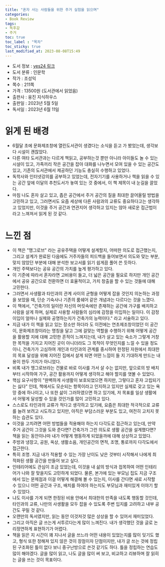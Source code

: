 ```yaml
---
title: "혼자 사는 사람들을 위한 주거 실험을 읽으며"
categories:
- Book Review
tags:
- 독후감
- 주거
toc: true
toc_label : "목차"
toc_sticky: true
last_modified_at: 2023-08-08T15:49
---
```


- 도서 정보 : [yes24 링크](https://www.yes24.com/Product/Goods/109028085
)
- 도서 분류 : 인문학
- 작가 : 조성익
- 쪽수 : 211쪽
- 가격 : 13500원 (도서관에서 읽었음)
- 출판사 : 웅진 지식하우스
- 출판일 : 2023년 5월 5일
- 독서일 : 2023년 6월 11일

# 읽게 된 배경
- 6월달 초에 문화제조창에 열린도서관이 생겼다는 소식을 듣고 가 봤었는데, 생각보다 시설이 괜찮았다. 
- 다른 여타 도서관과는 다르게 책읽고, 공부하는것 뿐만 아니라 아이들도 놀 수 있는 시설이 있고, 가족끼리 작은 공간을 잡아 대화를 나누면서 모여 있을 수 있는 공간도 있고, 기존의 도서관에서 제공하던 기능도 충실히 수행하고 있었다.
- 독학사와 인터넷강의를 공부하고 있었는데, 전자기기를 사용하거나 책을 읽을 수 있는 공간 앞에 이달의 추천도서가 놓여 있는 것 중에서, 이 책 제목이 내 눈길을 끌었다.
- 마침 나도 혼자 살고 있고, 좁은 공간에서 주거 공간의 질을 최대한 끌어올릴 방법을 고민하고 있고, 그러면서도 요즘 세상에 다른 사람과의 교류도 중요하다고는 생각하고 있었지만, 이것을 주거 공간과 연관지어 생각하고 있지는 않아 새로운 접근법이라고 느껴져서 읽게 된 것 같다.
  
# 느낀 점
- 이 책은 "맹그로브" 라는 공유주택을 어떻게 설계할지, 어떠한 의도로 접근했는지, 그리고 설계가 완료된 다음에도 거주자들의 피드백을 들어보면서 의도와 맞는 부분, 맞지 않았던 부분에 대해 분석한 보고서를 읽기 쉽게끔 풀어 쓴 듯하다.
- 개인 주택보다는 공유 공간의 가치를 높게 평가하고 있다.
- 이 기준에 따라서 혼자라면 고비용이 들고, 더 넓은 공간을 필요로 하지만 개인 공간에서 공유 공간으로 전환하면 더 효율적이고, 가치 창출을 할 수 있는 것들에 대해 고민한다.
- 그러면서 사생활과 타인과의 관계 사이의 균형을 어떻게 잡을 것인지 의논하는 과정을 보았을 때, 단순 기숙사나 기존의 룸쉐어 같은 개념과는 다르다는 것을 느꼈다.
- 이 책에서, "건축가의 일이란 자신의 머릿속에만 존재하는 공간에 가구를 배치하고 사람을 살게 하며, 실제로 사용할 사람들의 심리에 감정을 이입하는 일이다. 이 감정이입이 얼마나 실제와 공명하는지가 건축가의 능력이다." 라고 서술하고 있다.
- 지금 내가 이 책을 읽고 있는 장소만 하더라 도 이전에는 연초제조창이었던 이 공간이, 문화제조창이라는 명칭을 달고 그에 걸맞는 역할을 수행하기 위해 어떻게 공간을 활용할 지에 대해 고민한 흔적이 느껴지는데, 내가 살고 있는 숙소가 그렇게 거창한 목적을 가지고 지어진 곳이 아니더라도 그 목적이 무엇인지를 느낄 수 있을 정도이니, 건축가가 고심하여 개인과 타인과의 관계를 중시하여 한정된 자원에서 최대한의 목표 달성을 위해 지어진 집에서 살게 되면 어떤 느낌이 들 지 기대하게 만드는 내용이 한두 가지가 아니었다.
- 비록 내가 맹그로브라는 건물로 바로 이사를 가서 살 수는 없지만, 앞으로의 방 배치부터 시작하여 가구, 공간 활용까지 어떻게 생각하고 해야 할지를 엿볼 수 있었다.
- 핵심 요구사항이 "완벽하게 사생활이 보호되었으면 하지만, 그렇다고 혼자 고립되기는 싫다" 인데, 책에서도 모순되는 항목이라고 인지하고 있지만 실제로 갖고 있는 욕망 중에 하나이고, 나 또한 삶이 그러하였으면 하고 있기에, 저 목표를 일상 생활에서 어떻게 달성할 수 있을 것인가를 많이 고민하고 있다.
- 스스로도 타인과의 교류가 적다고 생각하고 있기에, 요즘은 최대한 적극적으로 교류를 늘려 보려고 시도하고 있지만, 아직은 부담스러운 부분도 있고, 여전히 고치지 못하는 습관도 있다.
- 이것을 고치려면 어떤 방법들을 적용해야 하는지 다각도로 접근하고 있는데, 만약 주거 공간이 그것을 도와 준다면? 건축가가 그런 의도로 생활 공간을 설계했다면? 책을 읽는 동안이나마 내가 어떻게 행동하게 되었을까에 대해 상상하고 있었다.
- 주방과 냉장고, 공원, 옥상, 생활소음, 개인공간의 면적, 조명, 통로까지 다각도에서 접근한다.
- 특히 조명. 지금 내가 적용할 수 있는 가장 난이도 낮은 것부터 시작해서 나에게 최적화된 생활 공간을 만들어 보고 싶다.
- 인테리어에도 관심이 조금 있었는데, 이것을 내 삶의 방식과 접목하여 어떤 인테리어가 나와 잘 맞을지도 고민하게 되었다. 물론, 본가에 있는 부모님 집도 지금 구조에서 있는 문제점과 이걸 어떻게 해결해 볼 수 있는지, 이사를 간다면 새로 시작할 수 있으니 어떤 공간과 구조, 배치를 하여야 하는지도 부모님과 재미있게 이야기 할 수 있었다.
- 냐도 이사를 가게 되면 한정된 비용 안에서 최대한의 만족을 내도록 행동할 것인데, 타인과의 교류, 나만의 사생활을 모두 잡을 수 있도록 주변 입지를 고려하고 내부 공간도 꾸밀 것 같다.
- 오랜만의 독서였지만, 읽는 동안 이것저것 많은 상상을 할 수 있어서 재미있었다.
- 그리고 아직은 글 쓰는게 서투르다는게 많이 느껴진다. 내가 생각했던 것을 글로 논리정연하게 표현하기가 어렵다.
- 책을 읽은 지 시간이 꽤 지나서 글을 쓰느라 어떤 내용이 있었는지를 많이 잊기도 했고, 형식 또한 정해져 있지 않은 것이 장점이자 단점이지만, 내가 글 쓰는 것에 정립된 구조화된 틀이 없다 보니 중구난방으로 쓴것 같기도 하다. 틀을 정립하는 연습도 많이 해야겠다. 글을 많이 읽고, 나도 글을 많이 써 보고, 비교하고 리뷰하며 잘 읽히는 글을 쓰는 것이 목표이다.